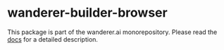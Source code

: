 # wanderer-builder-browser
This package is part of the wanderer.ai monorepository.
Please read the [docs](wanderer.ai/docs) for a detailed description.
